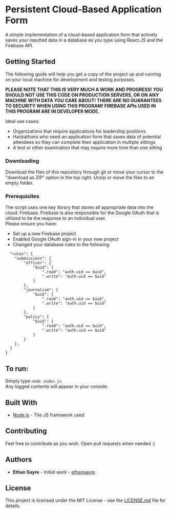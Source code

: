 # Persistent Cloud-Based Application Form

A simple implementation of a cloud-based application form that actively saves your inputted data in a database as you type using React.JS and the Firebase API.

## Getting Started

The following guide will help you get a copy of the project up and running on your local machine for development and testing purposes.  
  
**PLEASE NOTE THAT THIS IS VERY MUCH A WORK AND PROGRESS! YOU SHOULD NOT USE THIS CODE ON PRODUCTION SERVERS, OR ON ANY MACHINE WITH DATA YOU CARE ABOUT! THERE ARE NO GUARANTEES TO SECURITY WHEN USING THIS PROGRAM! FIREBASE APIs USED IN THIS PROGRAM ARE IN DEVELOPER MODE.**

Ideal use cases:  
* Organizations that require applications for leadership positions  
* Hackathons who need an application form that saves data of potential attendees so they can complete their application in multiple sittings  
* A test or other examination that may require more time than one sitting  

### Downloading
Download the files of this repository through git or move your cursor to the "download as ZIP" option in the top right. Unzip or move the files to an empty folder.

### Prerequisites

The script uses one key library that stores all appropriate data into the cloud: Firebase. Firebase is also responsible for the Google OAuth that is utilized to tie the response to an individual user.  
Please ensure you have:  
* Set up a new Firebase project
* Enabled Google OAuth sign-in in your new project
* Changed your database rules to the following:
```{
  "rules": {
    "submissions": {
      	"officer": {
          	"$uid": {
              	".read": "auth.uid == $uid",
                ".write": "auth.uid == $uid"
          	}
        },
        "journalism": {
          	"$uid": {
              	".read": "auth.uid == $uid",
                ".write": "auth.uid == $uid"
          	}
        },
        "policy": {
          	"$uid": {
              	".read": "auth.uid == $uid",
                ".write": "auth.uid == $uid"
          	}
        }
    },
  }
}
```  

## To run:
Simply type ``node index.js``.  
Any logged contents will appear in your console.

## Built With

* [Node.js](https://nodejs.org/) - The JS framework used

## Contributing

Feel free to contribute as you wish. Open pull requests when needed :)

## Authors

* **Ethan Sayre** - *Initial work* - [ethansayre](https://github.com/ethansayre)

## License

This project is licensed under the MIT License - see the [LICENSE.md](LICENSE.md) file for details.
